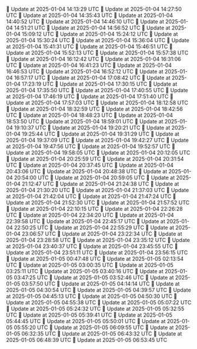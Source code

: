 🔄 Update at 2025-01-04 14:13:29 UTC
🔄 Update at 2025-01-04 14:27:50 UTC
🔄 Update at 2025-01-04 14:35:43 UTC
🔄 Update at 2025-01-04 14:40:52 UTC
🔄 Update at 2025-01-04 14:46:10 UTC
🔄 Update at 2025-01-04 14:51:21 UTC
🔄 Update at 2025-01-04 14:56:52 UTC
🔄 Update at 2025-01-04 15:09:12 UTC
🔄 Update at 2025-01-04 15:24:12 UTC
🔄 Update at 2025-01-04 15:30:24 UTC
🔄 Update at 2025-01-04 15:36:04 UTC
🔄 Update at 2025-01-04 15:41:31 UTC
🔄 Update at 2025-01-04 15:46:51 UTC
🔄 Update at 2025-01-04 15:52:13 UTC
🔄 Update at 2025-01-04 15:57:38 UTC
🔄 Update at 2025-01-04 16:12:42 UTC
🔄 Update at 2025-01-04 16:31:06 UTC
🔄 Update at 2025-01-04 16:41:23 UTC
🔄 Update at 2025-01-04 16:46:53 UTC
🔄 Update at 2025-01-04 16:52:12 UTC
🔄 Update at 2025-01-04 16:57:17 UTC
🔄 Update at 2025-01-04 17:08:42 UTC
🔄 Update at 2025-01-04 17:23:19 UTC
🔄 Update at 2025-01-04 17:30:15 UTC
🔄 Update at 2025-01-04 17:35:50 UTC
🔄 Update at 2025-01-04 17:40:55 UTC
🔄 Update at 2025-01-04 17:46:19 UTC
🔄 Update at 2025-01-04 17:51:40 UTC
🔄 Update at 2025-01-04 17:57:03 UTC
🔄 Update at 2025-01-04 18:12:58 UTC
🔄 Update at 2025-01-04 18:32:59 UTC
🔄 Update at 2025-01-04 18:42:56 UTC
🔄 Update at 2025-01-04 18:48:23 UTC
🔄 Update at 2025-01-04 18:53:50 UTC
🔄 Update at 2025-01-04 18:59:01 UTC
🔄 Update at 2025-01-04 19:10:37 UTC
🔄 Update at 2025-01-04 19:20:21 UTC
🔄 Update at 2025-01-04 19:25:44 UTC
🔄 Update at 2025-01-04 19:31:29 UTC
🔄 Update at 2025-01-04 19:37:09 UTC
🔄 Update at 2025-01-04 19:42:27 UTC
🔄 Update at 2025-01-04 19:47:56 UTC
🔄 Update at 2025-01-04 19:52:57 UTC
🔄 Update at 2025-01-04 19:58:05 UTC
🔄 Update at 2025-01-04 20:12:05 UTC
🔄 Update at 2025-01-04 20:25:59 UTC
🔄 Update at 2025-01-04 20:31:54 UTC
🔄 Update at 2025-01-04 20:37:45 UTC
🔄 Update at 2025-01-04 20:43:06 UTC
🔄 Update at 2025-01-04 20:48:38 UTC
🔄 Update at 2025-01-04 20:54:00 UTC
🔄 Update at 2025-01-04 20:59:05 UTC
🔄 Update at 2025-01-04 21:12:47 UTC
🔄 Update at 2025-01-04 21:24:38 UTC
🔄 Update at 2025-01-04 21:30:20 UTC
🔄 Update at 2025-01-04 21:37:03 UTC
🔄 Update at 2025-01-04 21:42:04 UTC
🔄 Update at 2025-01-04 21:47:24 UTC
🔄 Update at 2025-01-04 21:52:30 UTC
🔄 Update at 2025-01-04 21:57:52 UTC
🔄 Update at 2025-01-04 22:10:15 UTC
🔄 Update at 2025-01-04 22:26:28 UTC
🔄 Update at 2025-01-04 22:34:20 UTC
🔄 Update at 2025-01-04 22:39:58 UTC
🔄 Update at 2025-01-04 22:45:17 UTC
🔄 Update at 2025-01-04 22:50:25 UTC
🔄 Update at 2025-01-04 22:55:29 UTC
🔄 Update at 2025-01-04 23:06:57 UTC
🔄 Update at 2025-01-04 23:22:34 UTC
🔄 Update at 2025-01-04 23:28:58 UTC
🔄 Update at 2025-01-04 23:35:12 UTC
🔄 Update at 2025-01-04 23:40:37 UTC
🔄 Update at 2025-01-04 23:45:55 UTC
🔄 Update at 2025-01-04 23:51:11 UTC
🔄 Update at 2025-01-04 23:56:15 UTC
🔄 Update at 2025-01-05 00:47:48 UTC
🔄 Update at 2025-01-05 02:13:54 UTC
🔄 Update at 2025-01-05 03:00:35 UTC
🔄 Update at 2025-01-05 03:25:11 UTC
🔄 Update at 2025-01-05 03:40:16 UTC
🔄 Update at 2025-01-05 03:47:25 UTC
🔄 Update at 2025-01-05 03:52:46 UTC
🔄 Update at 2025-01-05 03:57:50 UTC
🔄 Update at 2025-01-05 04:14:14 UTC
🔄 Update at 2025-01-05 04:30:54 UTC
🔄 Update at 2025-01-05 04:39:57 UTC
🔄 Update at 2025-01-05 04:45:13 UTC
🔄 Update at 2025-01-05 04:50:30 UTC
🔄 Update at 2025-01-05 04:55:38 UTC
🔄 Update at 2025-01-05 05:07:22 UTC
🔄 Update at 2025-01-05 05:24:32 UTC
🔄 Update at 2025-01-05 05:32:55 UTC
🔄 Update at 2025-01-05 05:39:41 UTC
🔄 Update at 2025-01-05 05:44:45 UTC
🔄 Update at 2025-01-05 05:50:01 UTC
🔄 Update at 2025-01-05 05:55:20 UTC
🔄 Update at 2025-01-05 06:09:55 UTC
🔄 Update at 2025-01-05 06:32:35 UTC
🔄 Update at 2025-01-05 06:43:32 UTC
🔄 Update at 2025-01-05 06:48:39 UTC
🔄 Update at 2025-01-05 06:53:45 UTC

